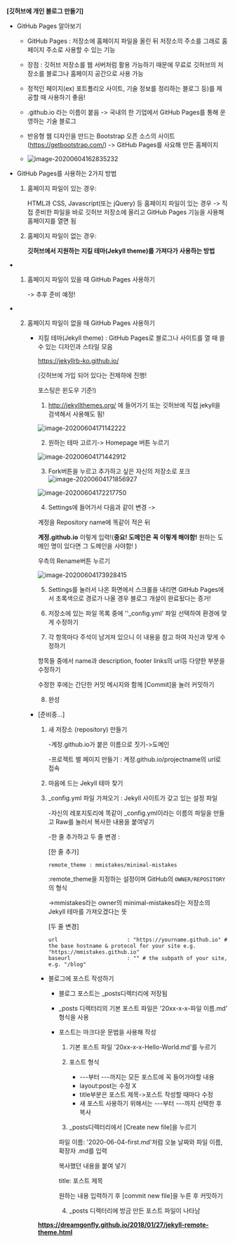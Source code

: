 **[깃허브에 개인 블로그 만들기]**

* GitHub Pages 알아보기

  - GitHub Pages : 저장소에 홈페이지 파일을 올린 뒤 저장소의 주소를 그래로 홈페이지 주소로 사용할 수 있는 기능

  - 장점 : 깃허브 저장소를 웹 서버처럼 활용 가능하기 때문에 무료로 깃허브의 저장소를 블로그나 홈페이지 공간으로 사용 가능
  - 정적인 페이지(ex) 포트폴리오 사이트, 기술 정보를 정리하는 블로그 등)를 제공할 때 사용하기 좋음!
  - .github.io 라는 이름이 붙음 -> 국내의 한 기업에서 GitHub Pages를 통해 운영하는 기술 블로그
  - 반응형 웹 디자인을 만드는 Bootstrap 오픈 소스의 사이트 (https://getbootstrap.com/) -> GitHub Pages를 사요해 만든 홈페이지
  - ![image-20200604162835232](https://user-images.githubusercontent.com/19575791/83743888-50da2400-a696-11ea-8066-48015cabd519.png)

* GitHub Pages를 사용하는 2가지 방법

  1. 홈페이지 파일이 있는 경우:

     HTML과 CSS, Javascript(또는 jQuery) 등 홈페이지 파일이 있는 경우 -> 직접 준비한 파일을 바로 깃허브 저장소에 올리고 GitHub Pages 기능을 사용해 홈페이지를 열면 됨

  2. 홈페이지 파일이 없는 경우:

     **깃허브에서 지원하는 지킬 테마(Jekyll theme)를 가져다가 사용하는 방법**

* 1. 홈페이지 파일이 있을 때 GitHub Pages 사용하기

     -> 추후 준비 예정!

* 2. 홈페이지 파일이 없을 때 GitHub Pages 사용하기	

     * 지킬 테마(Jekyll theme) : GitHub Pages로 블로그나 사이트를 열 때 쓸 수 있는 디자인과 스타일 모음

       https://jekyllrb-ko.github.io/

       (깃허브에 가입 되어 있다는 전제하에 진행!

       포스팅은 윈도우 기준!)

       1) http://jekyllthemes.org/ 에 들어가기 또는 깃허브에 직접 jekyll을 검색해서 사용해도 됨!

       ![image-20200604171142222](https://user-images.githubusercontent.com/19575791/83743986-6e0ef280-a696-11ea-834d-fad16af2913f.png)

       2) 원하는 테마 고르기-> Homepage 버튼 누르기

       ![image-20200604171442912](https://user-images.githubusercontent.com/19575791/83744030-7d8e3b80-a696-11ea-833d-49234c7bb147.png)

       3) Fork버튼을 누르고 추가하고 싶은 자신의 저장소로 포크![image-20200604171856927](https://user-images.githubusercontent.com/19575791/83744073-8aab2a80-a696-11ea-83a7-5cda1ba7759c.png)

       ![image-20200604172217750](https://user-images.githubusercontent.com/19575791/83744101-95fe5600-a696-11ea-918e-ffd432498ce5.png)

       4) Settings에 들어가서 다음과 같이 변경 ->

       계정을 Repository name에 똑같이 적은 뒤

       **계정.github.io** 이렇게 입력!(**중요! 도메인은 꼭 이렇게 해야함!** 원하는 도메인 명이 있다면 그 도메인을 사야함! )

       우측의 Rename버튼 누르기

       ![image-20200604173928415](https://user-images.githubusercontent.com/19575791/83744444-1a50d900-a697-11ea-8636-f79387da3714.png)

       5) Settings를 눌러서 나온 화면에서 스크롤을 내리면 GitHub Pages에서 초록색으로 경로가 나올 경우 블로그 개설이 완료됬다는 증거!

       6) 저장소에 있는 파일 목록 중에 ''_config.yml' 파일 선택하여 환경에 맞게 수정하기

       7) 각 항목마다 주석이 남겨져 있으니 이 내용을 참고 하여 자신과 맞게 수정하기

       항목들 중에서 name과 description, footer links의 url등 다양한 부분을 수정하기

       수정한 후에는 간단한 커밋 메시지와 함께 [Commit]을 눌러 커밋하기

       8) 완성

     * [준비중...]

       1. 새 저장소 (repository) 만들기

          -계정.github.io가 붙은 이름으로 짓기->도메인

          -프로젝트 별 페이지 만들기 : 계정.github.io/projectname의 url로 접속

       2. 마음에 드는 Jekyll 테마 찾기

       3. _config.yml 파일 가져오기 : Jekyll 사이트가 갖고 있는 설정 파일

          -자신의 레포지토리에 똑같이 _config.yml이라는 이름의 파일을 만들고 Raw를 눌러서 복사한 내용을 붙여넣기

          -한 줄 추가하고 두 줄 변경 :

          [한 줄 추가]

          ```
          remote_theme : mmistakes/minimal-mistakes
          ```

           :remote_theme을 지정하는 설정이며 GitHub의 `OWNER/REPOSITORY` 의 형식

          ->mmistakes라는 owner의 minimal-mistakes라는 저장소의 Jekyll 테마를 가져오겠다는 뜻

          [두 줄 변경]

          ```
          url                      : "https://yourname.github.io" # the base hostname & protocol for your site e.g. "https://mmistakes.github.io"
          baseurl                  : "" # the subpath of your site, e.g. "/blog"
          ```

          

        * 블로그에 포스트 작성하기

          *  블로그 포스트는 _posts디렉터리에 저장됨

          * _posts 디렉터리의 기본 포스트 파일은 '20xx-x-x-파일 이름.md' 형식을 사용

          * 포스트는 마크다운 문법을 사용해 작성

            1) 기본 포스트 파일 '20xx-x-x-Hello-World.md'를 누르기

            2) 포스트 형식

            	- ---부터 ---까지는 모든 포스트에 꼭 들어가야할 내용
            	- layout:post는 수정 X
            	- title부분은 포스트 제목->포스트 작성할 때마다 수정
            	- 새 포스트 사용하기 위해서는 ---부터 ---까지 선택한 후 복사

            3) _posts디렉터리에서 [Create new file]을 누르기

            파일 이름: '2020-06-04-first.md'처럼 오늘 날짜와 파일 이름, 확장자 .md를 입력

            복사했던 내용을 붙여 넣기

            title: 포스트 제목

            원하는 내용 입력하기 후 [commit new file]을 누른 후 커밋하기

            4) _posts 디렉터리에 방금 만든 포스트 파일이 나타남

        **https://dreamgonfly.github.io/2018/01/27/jekyll-remote-theme.html**

        

        

        

        

        



